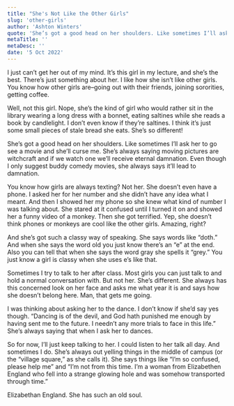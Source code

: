 ```yaml
---
title: "She's Not Like the Other Girls"
slug: 'other-girls'
author: 'Ashton Winters'
quote: 'She’s got a good head on her shoulders. Like sometimes I’ll ask her to go see a movie with me, and she’ll curse me. She’s always saying moving pictures are witchcraft and if we watch one we’ll receive eternal damnation.'
metaTitle: ''
metaDesc: ''
date: '5 Oct 2022'
---
```


I just can’t get her out of my mind. It’s this girl in my lecture, and she’s the best. There’s just something about her. I like how she isn’t like other girls. You know how other girls are–going out with their friends, joining sororities, getting coffee.

Well, not this girl. Nope, she’s the kind of girl who would rather sit in the library wearing a long dress with a bonnet, eating saltines while she reads a book by candlelight. I don’t even know if they’re saltines. I think it’s just some small pieces of stale bread she eats. She’s so different!

She’s got a good head on her shoulders. Like sometimes I’ll ask her to go see a movie and she’ll curse me. She’s always saying moving pictures are witchcraft and if we watch one we’ll receive eternal damnation. Even though I only suggest buddy comedy movies, she always says it’ll lead to damnation.

You know how girls are always texting? Not her. She doesn’t even have a phone. I asked her for her number and she didn’t have any idea what I meant. And then I showed her my phone so she knew what kind of number I was talking about. She stared at it confused until I turned it on and showed her a funny video of a monkey. Then she got terrified. Yep, she doesn’t think phones or monkeys are cool like the other girls. Amazing, right?

And she’s got such a classy way of speaking. She says words like “doth.” And when she says the word old you just know there’s an “e” at the end. Also you can tell that when she says the word gray she spells it “grey.” You just know a girl is classy when she uses e’s like that.

Sometimes I try to talk to her after class. Most girls you can just talk to and hold a normal conversation with. But not her. She’s different. She always has this concerned look on her face and asks me what year it is and says how she doesn’t belong here. Man, that gets me going.

I was thinking about asking her to the dance. I don’t know if she’d say yes though. “Dancing is of the devil, and God hath punished me enough by having sent me to the future. I needn’t any more trials to face in this life.” She’s always saying that when I ask her to dances.

So for now, I’ll just keep talking to her. I could listen to her talk all day. And sometimes I do. She’s always out yelling things in the middle of campus (or the “village square,” as she calls it). She says things like “I’m so confused, please help me” and “I’m not from this time. I’m a woman from Elizabethen England who fell into a strange glowing hole and was somehow transported through time.”

Elizabethan England. She has such an old soul.
